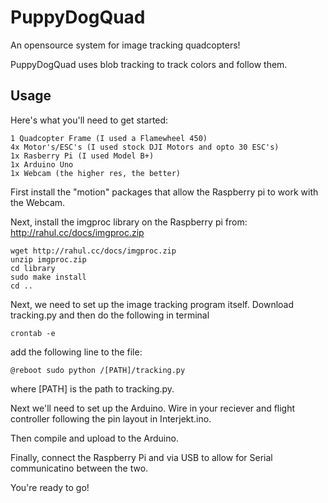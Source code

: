 PuppyDogQuad
============

An opensource system for image tracking quadcopters!

PuppyDogQuad uses blob tracking to track colors and follow them. 

Usage
-----------------------

Here's what you'll need to get started:
```
1 Quadcopter Frame (I used a Flamewheel 450)
4x Motor's/ESC's (I used stock DJI Motors and opto 30 ESC's)
1x Rasberry Pi (I used Model B+)
1x Arduino Uno 
1x Webcam (the higher res, the better)
```
First install the "motion" packages that allow the Raspberry pi to work with the Webcam.

Next, install the imgproc library on the Raspberry pi from: http://rahul.cc/docs/imgproc.zip

```
wget http://rahul.cc/docs/imgproc.zip
unzip imgproc.zip
cd library 
sudo make install
cd ..

```

Next, we need to set up the image tracking program itself. Download tracking.py and then do the following in terminal

```
crontab -e

```

add the following line to the file:

```
@reboot sudo python /[PATH]/tracking.py

```

where [PATH] is the path to tracking.py.

Next we'll need to set up the Arduino. Wire in your reciever and flight controller following the pin layout in Interjekt.ino.

Then compile and upload to the Arduino.

Finally, connect the Raspberry Pi and via USB to allow for Serial communicatino between the two.

You're ready to go!
